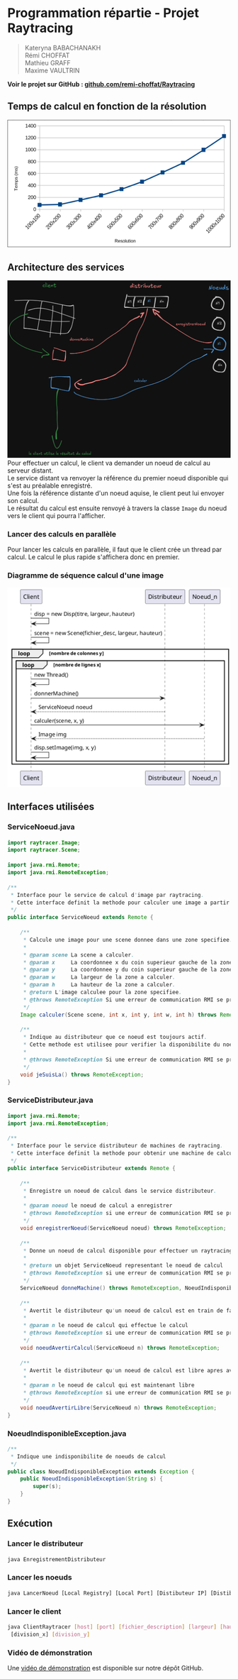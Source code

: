 # Programmation répartie - Projet Raytracing

> Kateryna BABACHANAKH  
> Rémi CHOFFAT  
> Mathieu GRAFF  
> Maxime VAULTRIN

**Voir le projet sur GitHub : [github.com/remi-choffat/Raytracing](https://github.com/remi-choffat/Raytracing)**

## Temps de calcul en fonction de la résolution

![](img/chart.png)

## Architecture des services

![](img/schema_archi.png)
Pour effectuer un calcul, le client va demander un noeud de calcul au serveur distant.   
Le service distant va renvoyer la référence du premier noeud disponible qui s'est au préalable enregistré.   
Une fois la référence distante d'un noeud aquise, le client peut lui envoyer son calcul.   
Le résultat du calcul est ensuite renvoyé à travers la classe `Image` du noeud vers le client qui pourra l'afficher.

### Lancer des calculs en parallèle

Pour lancer les calculs en parallèle, il faut que le client crée un thread par calcul. Le calcul le plus rapide
s'affichera donc en premier.

### Diagramme de séquence calcul d'une image

![](img/diag_seq.png)

## Interfaces utilisées

### ServiceNoeud.java

```java
import raytracer.Image;
import raytracer.Scene;

import java.rmi.Remote;
import java.rmi.RemoteException;

/**
 * Interface pour le service de calcul d'image par raytracing.
 * Cette interface definit la methode pour calculer une image a partir d'une scene.
 */
public interface ServiceNoeud extends Remote {

    /**
     * Calcule une image pour une scene donnee dans une zone specifiee.
     *
     * @param scene La scene a calculer.
     * @param x     La coordonnee x du coin superieur gauche de la zone.
     * @param y     La coordonnee y du coin superieur gauche de la zone.
     * @param w     La largeur de la zone a calculer.
     * @param h     La hauteur de la zone a calculer.
     * @return L'image calculee pour la zone specifiee.
     * @throws RemoteException Si une erreur de communication RMI se produit.
     */
    Image calculer(Scene scene, int x, int y, int w, int h) throws RemoteException;

    /**
     * Indique au distributeur que ce noeud est toujours actif.
     * Cette methode est utilisee pour verifier la disponibilite du noeud.
     *
     * @throws RemoteException Si une erreur de communication RMI se produit.
     */
    void jeSuisLa() throws RemoteException;
}
```

### ServiceDistributeur.java

```java
import java.rmi.Remote;
import java.rmi.RemoteException;

/**
 * Interface pour le service distributeur de machines de raytracing.
 * Cette interface definit la methode pour obtenir une machine de calcul.
 */
public interface ServiceDistributeur extends Remote {

    /**
     * Enregistre un noeud de calcul dans le service distributeur.
     *
     * @param noeud le noeud de calcul a enregistrer
     * @throws RemoteException si une erreur de communication RMI se produit
     */
    void enregistrerNoeud(ServiceNoeud noeud) throws RemoteException;

    /**
     * Donne un noeud de calcul disponible pour effectuer un raytracing.
     *
     * @return un objet ServiceNoeud representant le noeud de calcul
     * @throws RemoteException si une erreur de communication RMI se produit
     */
    ServiceNoeud donneMachine() throws RemoteException, NoeudIndisponibleException;

    /**
     * Avertit le distributeur qu'un noeud de calcul est en train de faire un calcul.
     *
     * @param n le noeud de calcul qui effectue le calcul
     * @throws RemoteException si une erreur de communication RMI se produit
     */
    void noeudAvertirCalcul(ServiceNoeud n) throws RemoteException;

    /**
     * Avertit le distributeur qu'un noeud de calcul est libre apres avoir termine un calcul.
     *
     * @param n le noeud de calcul qui est maintenant libre
     * @throws RemoteException si une erreur de communication RMI se produit
     */
    void noeudAvertirLibre(ServiceNoeud n) throws RemoteException;
}
```

### NoeudIndisponibleException.java

```java
/**
 * Indique une indisponibilite de noeuds de calcul
 */
public class NoeudIndisponibleException extends Exception {
    public NoeudIndisponibleException(String s) {
        super(s);
    }
}
```

## Exécution

### Lancer le distributeur

```bash
java EnregistrementDistributeur
```

### Lancer les noeuds

```bash
java LancerNoeud [Local Registry] [Local Port] [Distibuteur IP] [Distibuteur Port]
```

### Lancer le client

```bash
java ClientRaytracer [host] [port] [fichier_description] [largeur] [hauteur]
 [division_x] [division_y]
```

### Vidéo de démonstration

Une [vidéo de démonstration](https://github.com/remi-choffat/Raytracing/blob/master/RMI_video.mp4) est disponible sur
notre dépôt GitHub.